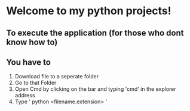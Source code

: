 # Welcome to my python projects!

## To execute the application (for those who dont know how to)  
## You have to 
1. Download file to a seperate folder
2. Go to that Folder 
3. Open Cmd by clicking on the bar and typing 'cmd' in the explorer address
4. Type ' python <filename.extension> '

